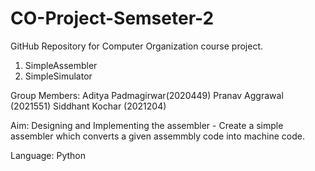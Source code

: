 # CO-Project-Semseter-2
GitHub Repository for Computer Organization course project.

1. SimpleAssembler
2. SimpleSimulator

Group Members:
Aditya Padmagirwar(2020449)
Pranav Aggrawal (2021551)
Siddhant Kochar (2021204)

Aim: Designing and Implementing the assembler - Create a simple assembler which converts a given assemmbly code into machine code. 

Language: Python


